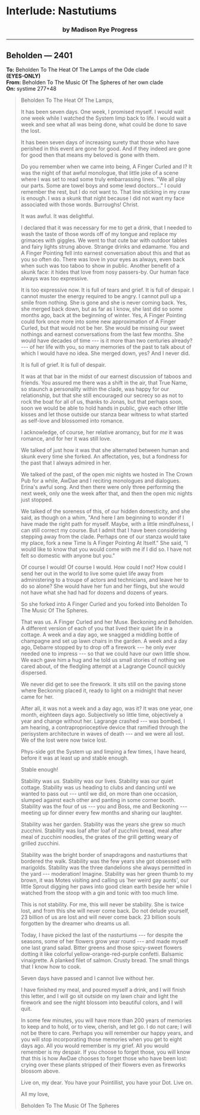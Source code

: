# Interlude: Nastutiums

<style>
h3 {
    text-align: center;
}
</style>

### by Madison Rye Progress

-----

## Beholden — 2401

**To:** Beholden To The Heat Of The Lamps of the Ode clade\
**(EYES-ONLY)**\
**From:** Beholden To The Music Of The Spheres of her own clade\
**On:** systime 277+48

> Beholden To The Heat Of The Lamps,
> 
> It has been seven days. One week, I promised myself. I would wait one week while I watched the System limp back to life. I would wait a week and see what all was being done, what could be done to save the lost.
> 
> It has been seven days of increasing surety that those who have perished in this event are gone for good. And if they indeed are gone for good then that means my beloved is gone with them.
> 
> Do you remember when we came into being, A Finger Curled and I? It was the night of that awful monologue, that little joke of a scene where I was set to read some truly embarrassing lines. "We all play our parts. Some are towel boys and some lewd doctors..." I could remember the rest, but I do not want to. That line sticking in my craw is enough. I was a skunk that night because I did not want my face associated with those words. Burroughs! Christ.
> 
> It was awful. It was delightful.
> 
> I declared that it was necessary for me to get a drink, that I needed to wash the taste of those words off of my tongue and replace my grimaces with giggles. We went to that cute bar with outdoor tables and fairy lights strung above. Strange drinks and edamame. You and A Finger Pointing fell into earnest conversation about this and that as you so often do. There was love in your eyes as always, even back when such was too taboo to show in public. Another benefit of a skunk face: it hides that love from nosy passers-by. Our human face always was too expressive.
> 
> It is too expressive now. It is full of tears and grief. It is full of despair. I cannot muster the energy required to be angry. I cannot pull up a smile from nothing. She is gone and she is never coming back. Yes, she merged back down, but as far as I know, she last did so some months ago, back at the beginning of winter. Yes, A Finger Pointing could fork once more into some new approximation of A Finger Curled, but that would not be her. She would be missing our sweet nothings and earnest conversations from the last few months. She would have decades of time --- is it more than two centuries already? --- of her life with you, so many memories of the past to talk about of which I would have no idea. She merged down, yes? And I never did.
> 
> It is full of grief. It is full of despair.
> 
> It was at that bar in the midst of our earnest discussion of taboos and friends. You assured me there was a shift in the air, that True Name, so staunch a personality within the clade, was happy for our relationship, but that she still encouraged our secrecy so as not to rock the boat for all of us, thanks to Jonas, but that perhaps soon, soon we would be able to hold hands in public, give each other little kisses and let those outside our stanza bear witness to what started as self-love and blossomed into romance.
> 
> I acknowledge, of course, her relative aromancy, but for *me* it was romance, and for her it was still love.
> 
> We talked of just how it was that she alternated between human and skunk every time she forked. An affectation, yes, but a fondness for the past that I always admired in her.
> 
> We talked of the past, of the open mic nights we hosted in The Crown Pub for a while, AwDae and I reciting monologues and dialogues. Erina's awful song. And then there were only three performing the next week, only one the week after that, and then the open mic nights just stopped.
> 
> We talked of the soreness of this, of our hidden domesticity, and she said, as though on a whim, "And here I am beginning to wonder if I have made the right path for myself. Maybe, with a little mindfulness, I can still correct my course. But I admit that I have been considering stepping away from the clade. Perhaps one of our stanza would take my place, fork a new Time Is A Finger Pointing At Itself." She said, "I would like to know that you would come with me if I did so. I have not felt so domestic with anyone but you."
> 
> Of course I would! Of course I would. How could I not? How could I send her out in the world to live some quiet life away from administering to a troupe of actors and technicians, and leave her to do so alone? She would have her fun and her flings, but she would not have what she had had for dozens and dozens of years.
> 
> So she forked into A Finger Curled and you forked into Beholden To The Music Of The Spheres.
> 
> That was us. A Finger Curled and her Muse. Beckoning and Beholden. A different version of each of you that lived their quiet life in a cottage. A week and a day ago, we snagged a middling bottle of champagne and set up lawn chairs in the garden. A week and a day ago, Debarre stopped by to drop off a firework --- he only ever needed one to impress --- so that we could have our own little show. We each gave him a hug and he told us small stories of nothing we cared about, of the fledgling attempt at a Lagrange Council quickly dispersed.
> 
> We never did get to see the firework. It sits still on the paving stone where Beckoning placed it, ready to light on a midnight that never came for her.
> 
> After all, it was not a week and a day ago, was it? It was one year, one month, eighteen days ago. Subjectively so little time, objectively a year and change without her. Lagrange crashed --- was bombed, I am hearing, a contraproprioceptive device that ramified through the perisystem architecture in waves of death --- and we were all lost. We of the lost were now twice lost.
> 
> Phys-side got the System up and limping a few times, I have heard, before it was at least up and stable enough.
> 
> Stable enough!
> 
> Stability was *us.* Stability was our lives. Stability was our quiet cottage. Stability was us heading to clubs and dancing until we wanted to pass out --- until we did, on more than one occasion, slumped against each other and panting in some corner booth. Stability was the four of us --- you and Boss, me and Beckoning --- meeting up for dinner every few months and sharing our laughter.
> 
> Stability was her garden. Stability was the years she grew so much zucchini. Stability was loaf after loaf of zucchini bread, meal after meal of zucchini noodles, the grates of the grill getting weary of grilled zucchini.
> 
> Stability was the bright border of snapdragons and nasturtiums that bordered the walk. Stability was the few years she got obsessed with marigolds. Stability was the three dandelions she always permitted in the yard --- moderation! Imagine. Stability was her green thumb to my brown, it was Motes visiting and calling us 'her weird gay aunts', our little Sprout digging her paws into good clean earth beside her while I watched from the stoop with a gin and tonic with too much lime.
> 
> This is not stability. For me, this will never be stability. She is twice lost, and from this she will never come back. Do not delude yourself, 23 billion of us are lost and will never come back. 23 billion souls forgotten by the dreamer who dreams us all.
> 
> Today, I have picked the last of the nasturtiums --- for despite the seasons, some of her flowers grow year round --- and made myself one last grand salad. Bitter greens and those spicy-sweet flowers dotting it like colorful yellow-orange-red-purple confetti. Balsamic vinaigrette. A planked filet of salmon. Crusty bread. The small things that I know how to cook.
> 
> Seven days have passed and I cannot live without her.
> 
> I have finished my meal, and poured myself a drink, and I will finish this letter, and I will go sit outside on my lawn chair and light the firework and see the night blossom into beautiful colors, and I will quit.
> 
> In some few minutes, you will have more than 200 years of memories to keep and to hold, or to view, cherish, and let go. I do not care; I will not be there to care. Perhaps you will remember our happy years, and you will stop incorporating those memories when you get to eight days ago. All you would remember is my grief. All you would remember is my despair. If you choose to forget those, you will know that this is how AwDae chooses to forget those who have been lost: crying over these plants stripped of their flowers even as fireworks blossom above.
> 
> Live on, my dear. You have your Pointillist, you have your Dot. Live on.
> 
> All my love,
> 
> Beholden To The Music Of The Spheres
